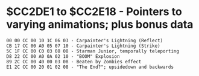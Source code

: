 # $CC2DE1 to $CC2E18 - Pointers to varying animations; plus bonus data

    00 00 CC 00 10 1C 06 03 - Carpainter's Lightning (Reflect)
    CB 17 CC 00 A0 05 07 10 - Carpainter's Lightning (Strike)
    5C 1F CC 00 C0 03 08 08 - Starman Junior, temporally teleporting
    D8 22 CC 00 A0 0A 02 10 - "BOOM" Explosion
    89 2C CC 00 40 00 03 08 - Beaten by Zombies effect
    E1 2C CC 00 20 01 02 08 - "The End?"; upsidedown and backwards
